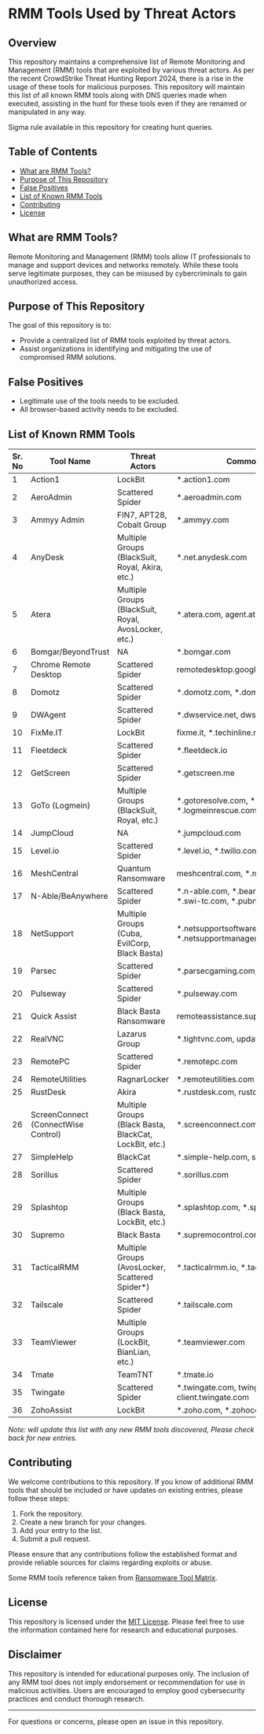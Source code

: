 # RMM Tools Used by Threat Actors

## Overview

This repository maintains a comprehensive list of Remote Monitoring and Management (RMM) tools that are exploited by various threat actors. As per the recent CrowdStrike Threat Hunting Report 2024, there is a rise in the usage of these tools for malicious purposes. This repository will maintain this list of all known RMM tools along with DNS queries made when executed, assisting in the hunt for these tools even if they are renamed or manipulated in any way.

Sigma rule available in this repository for creating hunt queries.

## Table of Contents

- [What are RMM Tools?](#what-are-rmm-tools)
- [Purpose of This Repository](#purpose-of-this-repository)
- [False Positives](#false-positives)
- [List of Known RMM Tools](#list-of-known-rmm-tools)
- [Contributing](#contributing)
- [License](#license)

## What are RMM Tools?

Remote Monitoring and Management (RMM) tools allow IT professionals to manage and support devices and networks remotely. While these tools serve legitimate purposes, they can be misused by cybercriminals to gain unauthorized access.

## Purpose of This Repository

The goal of this repository is to:
- Provide a centralized list of RMM tools exploited by threat actors.
- Assist organizations in identifying and mitigating the use of compromised RMM solutions.

## False Positives

- Legitimate use of the tools needs to be excluded.
- All browser-based activity needs to be excluded.

## List of Known RMM Tools

| Sr. No | Tool Name                | Threat Actors                                                                                     | Common DNS Queries                                                            |
|--------|--------------------------|-------------------------------------------------------------------------------------------------------|-----------------------------------------------------------------------------|
| 1      | Action1                  | LockBit                                                                                            | *.action1.com                                                                |
| 2      | AeroAdmin                | Scattered Spider                                                                                  | *.aeroadmin.com                                                             |
| 3      | Ammyy Admin              | FIN7, APT28, Cobalt Group                                                                           | *.ammyy.com                                                                  |
| 4      | AnyDesk                  | Multiple Groups (BlackSuit, Royal, Akira, etc.)                                                   | *.net.anydesk.com                                                            |
| 5      | Atera                    | Multiple Groups (BlackSuit, Royal, AvosLocker, etc.)                                             | *.atera.com, agent.atera.com, portal.atera.com                              |
| 6      | Bomgar/BeyondTrust       | NA                                                                                                 | *.bomgar.com                                                                 |
| 7      | Chrome Remote Desktop     | Scattered Spider                                                                                  | remotedesktop.google.com                                                    |
| 8      | Domotz                   | Scattered Spider                                                                                  | *.domotz.com, *.domotz.co                                                   |
| 9      | DWAgent                  | Scattered Spider                                                                                  | *.dwservice.net, dwservice.net                                             |
| 10     | FixMe.IT                 | LockBit                                                                                            | fixme.it, *.techinline.net                                                  |
| 11     | Fleetdeck                | Scattered Spider                                                                                  | *.fleetdeck.io                                                              |
| 12     | GetScreen                | Scattered Spider                                                                                  | *.getscreen.me                                                               |
| 13     | GoTo (Logmein)          | Multiple Groups (BlackSuit, Royal, etc.)                                                           | *.gotoresolve.com, *.logmein.com, *.logmeinrescue.com, *.logmeininc.com   |
| 14     | JumpCloud                | NA                                                                                                 | *.jumpcloud.com                                                              |
| 15     | Level.io                 | Scattered Spider                                                                                  | *.level.io, *.twilio.com, realtime.ably.io                                   |
| 16     | MeshCentral              | Quantum Ransomware                                                                                  | meshcentral.com, *.meshcentral.com                                           |
| 17     | N-Able/BeAnywhere        | Scattered Spider                                                                                  | *.n-able.com, *.beanywhere.com, *.swi-rc.com, *.swi-tc.com, *.pubnub.com  |
| 18     | NetSupport               | Multiple Groups (Cuba, EvilCorp, Black Basta)                                                     | *.netsupportsoftware.com, *.netsupportmanager.com                           |
| 19     | Parsec                   | Scattered Spider                                                                                  | *.parsecgaming.com, *.parsec.app                                            |
| 20     | Pulseway                 | Scattered Spider                                                                                  | *.pulseway.com                                                              |
| 21     | Quick Assist             | Black Basta Ransomware                                                                              | remoteassistance.support.services.microsoft.com                              |
| 22     | RealVNC                  | Lazarus Group                                                                                       | *.tightvnc.com, update.tightvnc.com                                         |
| 23     | RemotePC                 | Scattered Spider                                                                                  | *.remotepc.com                                                               |
| 24     | RemoteUtilities          | RagnarLocker                                                                                        | *.remoteutilities.com                                                        |
| 25     | RustDesk                 | Akira                                                                                               | *.rustdesk.com, rustdesk.com                                               |
| 26     | ScreenConnect (ConnectWise Control) | Multiple Groups (Black Basta, BlackCat, LockBit, etc.)                                     | *.screenconnect.com, *.connectwisecontrol.com                               |
| 27     | SimpleHelp               | BlackCat                                                                                            | *.simple-help.com, simple-help.io                                            |
| 28     | Sorillus                 | Scattered Spider                                                                                  | *.sorillus.com                                                               |
| 29     | Splashtop                | Multiple Groups (Black Basta, LockBit, etc.)                                                      | *.splashtop.com, *.splashtop.eu                                            |
| 30     | Supremo                  | Black Basta                                                                                         | *.supremocontrol.com, *nanosystems.it                                      |
| 31     | TacticalRMM              | Multiple Groups (AvosLocker, Scattered Spider*)                                                   | *.tacticalrmm.io, *.tacticalrmm.com                                         |
| 32     | Tailscale                | Scattered Spider                                                                                  | *.tailscale.com                                                              |
| 33     | TeamViewer               | Multiple Groups (LockBit, BianLian, etc.)                                                         | *.teamviewer.com                                                             |
| 34     | Tmate                    | TeamTNT                                                                                             | *.tmate.io                                                                   |
| 35     | Twingate                | Scattered Spider                                                                                  | *.twingate.com, twingate.com, client.twingate.com                          |
| 36     | ZohoAssist               | LockBit                                                                                            | *.zoho.com, *.zohocdn.com, zohoassist.com                                   |


*Note: will update this list with any new RMM tools discovered, Please check back for new entries.*

## Contributing

We welcome contributions to this repository. If you know of additional RMM tools that should be included or have updates on existing entries, please follow these steps:

1. Fork the repository.
2. Create a new branch for your changes.
3. Add your entry to the list.
4. Submit a pull request.

Please ensure that any contributions follow the established format and provide reliable sources for claims regarding exploits or abuse.

Some RMM tools reference taken from [Ransomware Tool Matrix](https://github.com/BushidoUK/Ransomware-Tool-Matrix).

## License

This repository is licensed under the [MIT License](LICENSE). Please feel free to use the information contained here for research and educational purposes.

## Disclaimer

This repository is intended for educational purposes only. The inclusion of any RMM tool does not imply endorsement or recommendation for use in malicious activities. Users are encouraged to employ good cybersecurity practices and conduct thorough research.

---

For questions or concerns, please open an issue in this repository.
